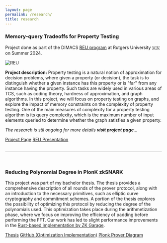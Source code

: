 ```yaml
---
layout: page
permalink: /research/
title: research
---
```



### Memory-query Tradeoffs for Property Testing 

Project done as part of the DIMACS [REU program](https://reu.dimacs.rutgers.edu/) at Rutgers University 🇺🇸 on Summer 2024.

![REU](/assets/images/DIMACS_REU_2024.jpg)

**Project description:** Property testing is a natural notion of approximation for decision problems, where given a property (or decision), the task is to distinguish whether a given instance has this property or is "far" from any instance having the property. Such tasks are widely used in various areas of TCS, such as coding theory, hardness of approximation, and graph algorithms. In this project, we will focus on property testing on graphs, and explore the impact of memory constraints on the complexity of property testing. One of the main measures of complexity for a property testing algorithm is its query complexity, which is the maximum number of input elements queried to determine whether the graph satisfies a given property.
    
*The research is stil ongoing for more details **visit project page**...*

<div class="button-container">
  <a href="http://reu.dimacs.rutgers.edu/~bb921/" class="button">Project Page</a>
  <a href="/assets/presentations/reu_presentation.pdf" class="button">REU Presentation</a>
</div>

<br>

---

<br>

### Reducing Polynomial Degree in PlonK zkSNARK

This project was part of my bachelor thesis. The thesis provides a comprehensive description of all rounds of the prover protocol, along with an introduction to the necessary primitives, such as elliptic curve cryptography and commitment schemes. A portion of the thesis explores the possibility of optimizing this protocol by reducing the degree of the polynomials used. This optimization takes place during the arithmetization phase, where we focus on improving the efficiency of padding before performing the FFT. Our work has led to slight performance improvements in the [Rust-based implementation by ZK Garage](https://github.com/ZK-Garage/plonk).

<div class="button-container">
  <a href="https://dspace.cuni.cz/bitstream/handle/20.500.11956/192912/130401356.pdf?sequence=1&isAllowed=y" class="button">Thesis</a>
  <a href="https://github.com/benbencik/plonk-polynomial-degree-reduction" class="button">GitHub (Optimization Implementation)</a>
  <a href="/assets/images/plonk-prover-diagram.png" class="button">Plonk Prover Diagram</a>
</div>